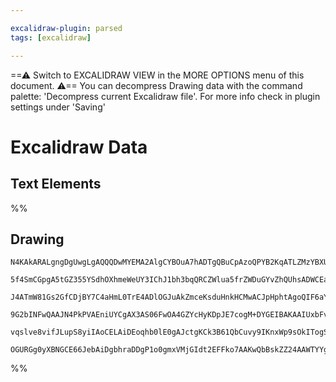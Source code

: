 ```yaml
---

excalidraw-plugin: parsed
tags: [excalidraw]

---
```

==⚠  Switch to EXCALIDRAW VIEW in the MORE OPTIONS menu of this document. ⚠== You can decompress Drawing data with the command palette: 'Decompress current Excalidraw file'. For more info check in plugin settings under 'Saving'


# Excalidraw Data
## Text Elements
%%
## Drawing
```compressed-json
N4KAkARALgngDgUwgLgAQQQDwMYEMA2AlgCYBOuA7hADTgQBuCpAzoQPYB2KqATLZMzYBXUtiRoIACyhQ4zZAHoFAc0JRJQgEYA6bGwC2CgF7N6hbEcK4OCtptbErHALRY8RMpWdx8Q1TdIEfARcZgRmBShcZQUebTiARh4aOiCEfQQOKGZuAG1wMFAwYogSbggAUXxlIwBBADMAYQBFFOLIWERyqCwoNpLMbmcAFgBWYe0E8Z4ABlGAZh4lgDZR

5f4SmCGpgA5tGZ355YSdhOXhmeWeUY3IChJ1bh3bqQRCZWlua5frZWDuGYvZhQUhsADWCEabHwbFI5QAxAkEEikf1IJpcNgwcpQUIOMQoTC4RIQdZmHBcIEsmiIPVCPh8ABlWD/CSCDw04GgiEAdQeki+QJB4IQzJgrPQ7LKL1xHw44RyaASLzYFOwai2SpmgIKkBxwjgAEliIrULkALoverkDLG7gcIQMl6EfFYcq4GY03H4+XMU0Op26iBhBDE

J4ATmW81Gs2GfCDjBY7C4aHmL0TrE4ADlOGJuAkZmceKsduHnkHCMwACJpHphtAgoQIF6aYT4qrpTLZe2O/AvIRwYi4Ov5gDsSx4CUjU2OOvaECIHDBPcD85hWND3HqBDCLx6mD6Ei9lAAKr1yjT6pwoIzCEZxLw5yUr1kAGK4fT0zWoG5B/dQWoiGUFN0GCeo+nTJgoHMAhAPeEDoFVGk9CyXAXSYO00ADPsg1hd4XQIM8DwvH4hCgNgACVwjvB

9G2bINFwQAAJN4PkPVAEniUYCgAX3AS06FwOA4GZYcHyKDpJE7cogM+DYGEIBAKAAIUxbFvQJaFYQRepdL0/oIGwEQqSgQ0en0ZluUhLTiXQRFkQcgyjNIEyzPSVSsX1PFNKJbpyA4clKS7JzjK7Nz9FfekmRZB9g2haUCkM0KsnCyyRT5YhHjQeMSmc1zzLSiExQlOKOXkvKwvMijhDlBV83K5LTPMgB5NUNXzbUGpcyr0lfa930/fBv1/XLGvC

vqslve8vifJLupS8yiIAoCELAiDEoqhb0lE0gAJctgKCk3B61QbCuvy9IKnxWp9sOkITogSlQSoeTmGwUEGQADW4UZw1HV73uhfAAE1uHmMttFLS5vkSow2AMbgJMgegCCbfNePOnr9Gq7zfVNCANIMnESCmh8zsS4mfO0tAkYgZToQe+FGnDZnmdfV8aSo5RHUpBEKirfn+fZiAMY2xrCoQVroM4f1e3kuBAjMYRmAAcVIEmaJXHDnxtBAqNddW

OGURGg0yXBNGCE66JebAiDgbhraDDgP1o0gmxVMjGIdt2EFFko7AAKwQbBskZZ24AAWTYYgECu83La3HdfbAHj+FpelwkRvieKAA
```
%%